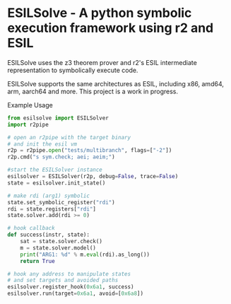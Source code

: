 # ESILSolve - A python symbolic execution framework using r2 and ESIL

ESILSolve uses the z3 theorem prover and r2's ESIL intermediate representation to symbolically execute code. 

ESILSolve supports the same architectures as ESIL, including x86, amd64, arm, aarch64 and more. This project is a work in progress.

Example Usage

```python
from esilsolve import ESILSolver
import r2pipe

# open an r2pipe with the target binary
# and init the esil vm
r2p = r2pipe.open("tests/multibranch", flags=["-2"])
r2p.cmd("s sym.check; aei; aeim;")

#start the ESILSolver instance
esilsolver = ESILSolver(r2p, debug=False, trace=False)
state = esilsolver.init_state()

# make rdi (arg1) symbolic
state.set_symbolic_register("rdi")
rdi = state.registers["rdi"]
state.solver.add(rdi >= 0)

# hook callback
def success(instr, state):
    sat = state.solver.check()
    m = state.solver.model()
    print("ARG1: %d" % m.eval(rdi).as_long())
    return True

# hook any address to manipulate states
# and set targets and avoided paths
esilsolver.register_hook(0x6a1, success)
esilsolver.run(target=0x6a1, avoid=[0x6a8])
```